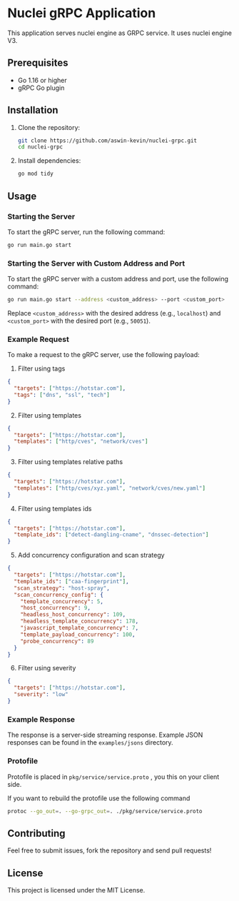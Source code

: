 # Nuclei gRPC Application

This application serves nuclei engine as GRPC service. It uses nuclei engine V3.

## Prerequisites

- Go 1.16 or higher
- gRPC Go plugin

## Installation

1. Clone the repository:

   ```sh
   git clone https://github.com/aswin-kevin/nuclei-grpc.git
   cd nuclei-grpc
   ```

2. Install dependencies:
   ```sh
   go mod tidy
   ```

## Usage

### Starting the Server

To start the gRPC server, run the following command:

```sh
go run main.go start
```

### Starting the Server with Custom Address and Port

To start the gRPC server with a custom address and port, use the following command:

```sh
go run main.go start --address <custom_address> --port <custom_port>
```

Replace `<custom_address>` with the desired address (e.g., `localhost`) and `<custom_port>` with the desired port (e.g., `50051`).

### Example Request

To make a request to the gRPC server, use the following payload:

1. Filter using tags

```json
{
  "targets": ["https://hotstar.com"],
  "tags": ["dns", "ssl", "tech"]
}
```

2. Filter using templates

```json
{
  "targets": ["https://hotstar.com"],
  "templates": ["http/cves", "network/cves"]
}
```

3. Filter using templates relative paths

```json
{
  "targets": ["https://hotstar.com"],
  "templates": ["http/cves/xyz.yaml", "network/cves/new.yaml"]
}
```

4. Filter using templates ids

```json
{
  "targets": ["https://hotstar.com"],
  "template_ids": ["detect-dangling-cname", "dnssec-detection"]
}
```

5. Add concurrency configuration and scan strategy

```json
{
  "targets": ["https://hotstar.com"],
  "template_ids": ["caa-fingerprint"],
  "scan_strategy": "host-spray",
  "scan_concurrency_config": {
    "template_concurrency": 5,
    "host_concurrency": 9,
    "headless_host_concurrency": 109,
    "headless_template_concurrency": 178,
    "javascript_template_concurrency": 7,
    "template_payload_concurrency": 100,
    "probe_concurrency": 89
  }
}
```

6. Filter using severity

```json
{
  "targets": ["https://hotstar.com"],
  "severity": "low"
}
```

### Example Response

The response is a server-side streaming response. Example JSON responses can be found in the `examples/jsons` directory.

### Protofile

Protofile is placed in `pkg/service/service.proto` , you this on your client side.

If you want to rebuild the protofile use the following command

```sh
protoc --go_out=. --go-grpc_out=. ./pkg/service/service.proto
```

## Contributing

Feel free to submit issues, fork the repository and send pull requests!

## License

This project is licensed under the MIT License.
